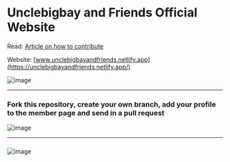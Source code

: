 # Unclebigbay and Friends Official Website

Read: [Article on how to contribute](https://unclebigbay.com/open-source-profile-contribution-challenge-10)



Website: [www.unclebigbayandfriends.netlify.app](https://unclebigbayandfriends.netlify.app/)

![image](https://user-images.githubusercontent.com/58919619/124138276-68910100-da7e-11eb-94dc-ff1c1177185f.png)


<hr />


### Fork this repository, create your own branch, add your profile to the member page and send in a pull request


![image](https://user-images.githubusercontent.com/58919619/124138478-96764580-da7e-11eb-9080-cd1208a11d60.png)


<hr />

### 

![image](https://user-images.githubusercontent.com/58919619/124138774-e2c18580-da7e-11eb-9e16-19b415bbcef4.png)
